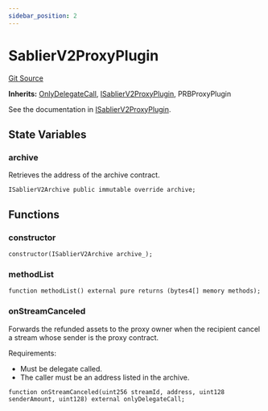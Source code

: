 ```yaml
---
sidebar_position: 2
---
```


# SablierV2ProxyPlugin

[Git Source](https://github.com/sablier-labs/v2-periphery/blob/453a35ef662183654138bfe8cab2b523f340fa5b/docs/contracts/v2/reference/periphery)

**Inherits:** [OnlyDelegateCall](/docs/contracts/v2/reference/periphery/abstracts/abstract.OnlyDelegateCall.md),
[ISablierV2ProxyPlugin](/docs/contracts/v2/reference/periphery/interfaces/interface.ISablierV2ProxyPlugin.md),
PRBProxyPlugin

See the documentation in
[ISablierV2ProxyPlugin](docs/contracts/v2/reference/periphery/interfaces/interface.ISablierV2ProxyPlugin.md).

## State Variables

### archive

Retrieves the address of the archive contract.

```solidity
ISablierV2Archive public immutable override archive;
```

## Functions

### constructor

```solidity
constructor(ISablierV2Archive archive_);
```

### methodList

```solidity
function methodList() external pure returns (bytes4[] memory methods);
```

### onStreamCanceled

Forwards the refunded assets to the proxy owner when the recipient cancel a stream whose sender is the proxy contract.

Requirements:

- Must be delegate called.
- The caller must be an address listed in the archive.

```solidity
function onStreamCanceled(uint256 streamId, address, uint128 senderAmount, uint128) external onlyDelegateCall;
```
